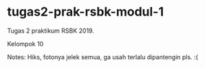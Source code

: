 # tugas2-prak-rsbk-modul-1

Tugas 2 praktikum RSBK 2019.

Kelompok 10

Notes: Hiks, fotonya jelek semua, ga usah terlalu dipantengin pls. :(
